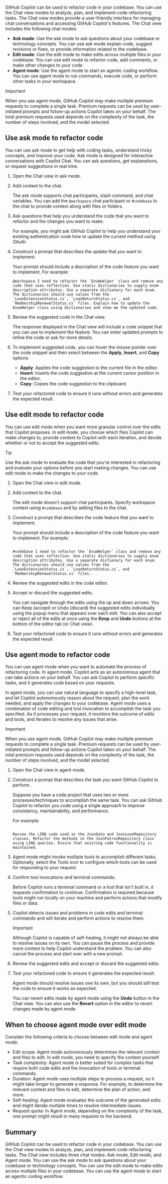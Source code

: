 GitHub Copilot can be used to refactor code in your codebase. You can use the Chat view modes to analyze, plan, and implement code refactoring tasks. The Chat view modes provide a user-friendly interface for managing chat conversations and accessing GitHub Copilot's features. The Chat view includes the following chat modes:

- **Ask mode**: Use the ask mode to ask questions about your codebase or technology concepts. You can use ask mode explain code, suggest revisions or fixes, or provide information related to the codebase.
- **Edit mode**: Use the edit mode to make edits across multiple files in your codebase. You can use edit mode to refactor code, add comments, or make other changes to your code.
- **Agent mode**: Use the agent mode to start an agentic coding workflow. You can use agent mode to run commands, execute code, or perform other tasks in your workspace.

> [!IMPORTANT]
> When you use agent mode, GitHub Copilot may make multiple premium requests to complete a single task. Premium requests can be used by user-initiated prompts and follow-up actions Copilot takes on your behalf. The total premium requests used depends on the complexity of the task, the number of steps involved, and the model selected.

## Use ask mode to refactor code

You can use ask mode to get help with coding tasks, understand tricky concepts, and improve your code. Ask mode is designed for interactive conversations with Copilot Chat. You can ask questions, get explanations, or request suggestions in real time.

1. Open the Chat view in ask mode.

1. Add context to the chat.

    The ask mode supports chat participants, slash command, and chat variables. You can add the `@workspace` chat participant or `#codebase` to the chat to provide context along with files or folders.

1. Ask questions that help you understand the code that you want to refactor and the changes you want to make.

    For example, you might ask GitHub Copilot to help you understand your existing authentication code how to update the current method using OAuth.

1. Construct a prompt that describes the update that you want to implement.

    Your prompt should include a description of the code feature you want to implement. For example:

    ```plaintext
    @workspace I need to refactor the `EnumHelper` class and remove any code that uses reflection. Use static dictionaries to supply enum description attributes. Use a separate dictionary for each enum. The dictionaries should use values from the `LoanExtensionStatus.cs`, `LoanReturnStatus.cs`, and `MembershipRenewalStatus.cs` files. Explain how to update the EnumHelper class using dictionaries and show me the updated code.
    ```

1. Review the suggested code in the Chat view.

    The response displayed in the Chat view will include a code snippet that you can use to implement the feature. You can enter updated prompts to refine the code or ask for more details.

1. To implement suggested code, you can hover the mouse pointer over the code snippet and then select between the **Apply**, **Insert**, and **Copy** options.

    - **Apply**: Applies the code suggestion to the current file in the editor.
    - **Insert**: Inserts the code suggestion at the current cursor position in the editor.
    - **Copy**: Copies the code suggestion to the clipboard.

1. Test your refactored code to ensure it runs without errors and generates the expected result.

## Use edit mode to refactor code

You can use edit mode when you want more granular control over the edits that Copilot proposes. In edit mode, you choose which files Copilot can make changes to, provide context to Copilot with each iteration, and decide whether or not to accept the suggested edits.

> [!TIP]
> Use the ask mode to evaluate the code that you're interested in refactoring and evaluate your options before you start making changes. You can use edit mode to make the changes to your code.

1. Open the Chat view in edit mode.

1. Add context to the chat.

    The edit mode doesn't support chat participants. Specify workspace context using `#codebase` and by adding files to the chat.

1. Construct a prompt that describes the code feature that you want to implement.

    Your prompt should include a description of the code feature you want to implement. For example:

    ```plaintext

    #codebase I need to refactor the `EnumHelper` class and remove any code that uses reflection. Use static dictionaries to supply enum description attributes. Use a separate dictionary for each enum. The dictionaries should use values from the `LoanExtensionStatus.cs`, `LoanReturnStatus.cs`, and `MembershipRenewalStatus.cs` files.

    ```

1. Review the suggested edits in the code editor.

1. Accept or discard the suggested edits.

    You can navigate through the edits using the up and down arrows. You can Keep (accept) or Undo (discard) the suggested edits individually using the popup menu that appears over each edit. You can also accept or reject all of the edits at once using the **Keep** and **Undo** buttons at the bottom of the editor tab (or Chat view).

1. Test your refactored code to ensure it runs without errors and generates the expected result.

## Use agent mode to refactor code

You can use agent mode when you want to automate the process of refactoring code. In agent mode, Copilot acts as an autonomous agent that can take actions on your behalf. You can ask Copilot to perform specific tasks, and it generates code based on your requests.

In agent mode, you can use natural language to specify a high-level task, and let Copilot autonomously reason about the request, plan the work needed, and apply the changes to your codebase. Agent mode uses a combination of code editing and tool invocation to accomplish the task you specified. As it processes your request, it monitors the outcome of edits and tools, and iterates to resolve any issues that arise.

> [!IMPORTANT]
> When you use agent mode, GitHub Copilot may make multiple premium requests to complete a single task. Premium requests can be used by user-initiated prompts and follow-up actions Copilot takes on your behalf. The total premium requests used depends on the complexity of the task, the number of steps involved, and the model selected.

1. Open the Chat view in agent mode.

1. Construct a prompt that describes the task you want GitHub Copilot to perform.

    Suppose you have a code project that uses two or more processes/techniques to accomplish the same task. You can ask GitHub Copilot to refactor you code using a single approach to improve consistency, maintainability, and performance.

    For example:

    ```plaintext

    Review the LINQ code used in the JsonData and JsonLoanRepository classes. Refactor the methods in the JsonPatronRepository class using LINQ queries. Ensure that existing code functionality is maintained.

    ```

1. Agent mode might invoke multiple tools to accomplish different tasks. Optionally, select the Tools icon to configure which tools can be used for responding to your request.

1. Confirm tool invocations and terminal commands.

    Before Copilot runs a terminal command or a tool that isn't built in, it requests confirmation to continue. Confirmation is required because tools might run locally on your machine and perform actions that modify files or data.

1. Copilot detects issues and problems in code edits and terminal commands and will iterate and perform actions to resolve them.

    > [!IMPORTANT]
    > Although Copilot is capable of self-healing, it might not always be able to resolve issues on its own. You can pause the process and provide more context to help Copilot understand the problem. You can also cancel the process and start over with a new prompt.

1. Review the suggested edits and accept or discard the suggested edits.

1. Test your refactored code to ensure it generates the expected result.

    Agent mode should resolve issues one its own, but you should still test the code to ensure it works as expected.

    You can revert edits made by agent mode using the **Undo** button in the Chat view. You can also use the **Revert** option in the editor to revert changes made by agent mode.

## When to choose agent mode over edit mode

Consider the following criteria to choose between edit mode and agent mode:

- Edit scope: Agent mode autonomously determines the relevant context and files to edit. In edit mode, you need to specify the context yourself.
- Task complexity: Agent mode is better suited for complex tasks that require both code edits and the invocation of tools or terminal commands.
- Duration: Agent mode uses multiple steps to process a request, so it might take longer to generate a response. For example, to determine the relevant context and files to edit, determine the plan of action, and more.
- Self-healing: Agent mode evaluates the outcome of the generated edits and might iterate multiple times to resolve intermediate issues.
- Request quota: In Agent mode, depending on the complexity of the task, one prompt might result in many requests to the backend.

## Summary

GitHub Copilot can be used to refactor code in your codebase. You can use the Chat view modes to analyze, plan, and implement code refactoring tasks. The Chat view includes three chat modes: Ask mode, Edit mode, and Agent mode. You can use the ask mode to ask questions about your codebase or technology concepts. You can use the edit mode to make edits across multiple files in your codebase. You can use the agent mode to start an agentic coding workflow.
